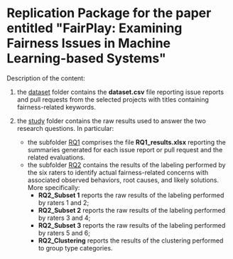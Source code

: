 # Replication Package for the paper entitled "FairPlay: Examining Fairness Issues in Machine Learning-based Systems"

Description of the content:

1) the [dataset](dataset) folder contains the **dataset.csv** file reporting issue reports and pull requests from the selected projects with titles containing fairness-related keywords.

2) the [study](study) folder contains the raw results used to answer the two research questions. In particular:
   - the subfolder [RQ1](study/RQ1) comprises the file **RQ1_results.xlsx** reporting the summaries generated for each issue report or pull request and the related evaluations.
   - the subfolder [RQ2](study/RQ2) contains the results of the labeling performed by the six raters to identify actual fairness-related concerns with associated observed behaviors, root causes, and likely solutions. More specifically: 
        - **RQ2_Subset 1** reports the raw results of the labeling performed by raters 1 and 2;
        - **RQ2_Subset 2** reports the raw results of the labeling performed by raters 3 and 4;
        - **RQ2_Subset 3** reports the raw results of the labeling performed by raters 5 and 6;
        - **RQ2_Clustering** reports the results of the clustering performed to group type categories.
